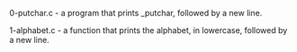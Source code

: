 0-putchar.c - a program that prints _putchar, followed by a new line.

1-alphabet.c -  a function that prints the alphabet, in lowercase, followed by a new line.

